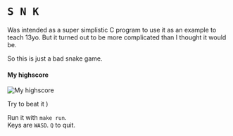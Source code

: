# `S N K`

Was intended as a super simplistic C program to use it as an example to teach 13yo. 
But it turned out to be more complicated than I thought it would be.  

So this is just a bad snake game.  

#### My highscore

 ![My highscore](https://user-images.githubusercontent.com/22116479/31084700-cd28a432-a79d-11e7-9d14-97cff2d55aad.png "My highscore")
  
Try to beat it )  

Run it with `make run`.  
Keys are `WASD`. `Q` to quit.  

